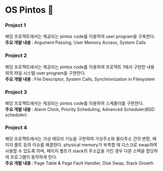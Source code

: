 <h1> OS Pintos 🎡 </h1>

<h3> Project 1 </h3>
해당 프로젝트에서는 제공되는 pintos code를 이용하여 user program을 구축한다. <br>
<b> 주요 개발 내용 </b> : Argument Passing, User Memory Access, System Calls
<br>

<h3> Project 2 </h3>
해당 프로젝트에서는 제공되는 pintos code를 이용하여 프로젝트 1에서 구현한 내용 외의 파일 시스템 user program을 구현한다. <br>
<b> 주요 개발 내용 </b> : File Descriptor, System Calls, Synchronization in Filesystem
<br>

<h3> Project 3 </h3>
해당 프로젝트에서는 제공되는 pintos code를 이용하여 스케줄러를 구현한다. <br>
<b> 주요 개발 내용 </b> : Alarm Clock, Priority Scheduling, Advanced Scheduler(BSD scheduler)
<br>

<h3> Project 4 </h3>
해당 프로젝트에서는 가상 메모리 기능을 구현하여 가상주소와 물리주소 간의 변환, 페이지 폴트 등의 이슈를 해결한다.
physical memory가 부족할 때 디스크로 swap하여 사용할 수 있도록 하며, 페이지 폴트가 stack의 주소값을 가진 경우 다른 스택을 할당하여 프로그램이 동작하게 한다. <br>
<b> 주요 개발 내용 </b> : Page Table & Page Fault Handler, Disk Swap, Stack Growth
<br>
